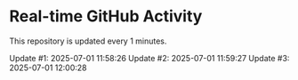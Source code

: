 # Real-time GitHub Activity

This repository is updated every 1 minutes.

Update #1: 2025-07-01 11:58:26
Update #2: 2025-07-01 11:59:27
Update #3: 2025-07-01 12:00:28

